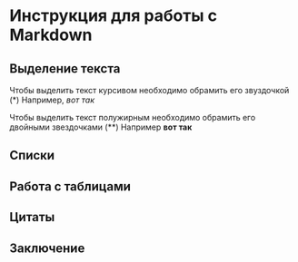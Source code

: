  # Инструкция для работы с Markdown

 ## Выделение текста

 Чтобы выделить текст курсивом необходимо обрамить его звуздочкой (*) Например, *вот так*

 Чтобы выделить текст полужирным необходимо обрамить его двойными звездочками (**) Например **вот так**

 ## Списки

 ## Работа с таблицами

 ## Цитаты

 ## Заключение 